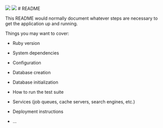 
<img src="https://travis-ci.org/edwann13/DiidxaZaa.svg?branch=master"/>
<a href="https://codeclimate.com/github/edwann13/DiidxaZaa"><img src="https://codeclimate.com/github/edwann13/DiidxaZaa/badges/gpa.svg" /></a>
# README

This README would normally document whatever steps are necessary to get the
application up and running.

Things you may want to cover:

* Ruby version

* System dependencies

* Configuration

* Database creation

* Database initialization

* How to run the test suite

* Services (job queues, cache servers, search engines, etc.)

* Deployment instructions

* ...
